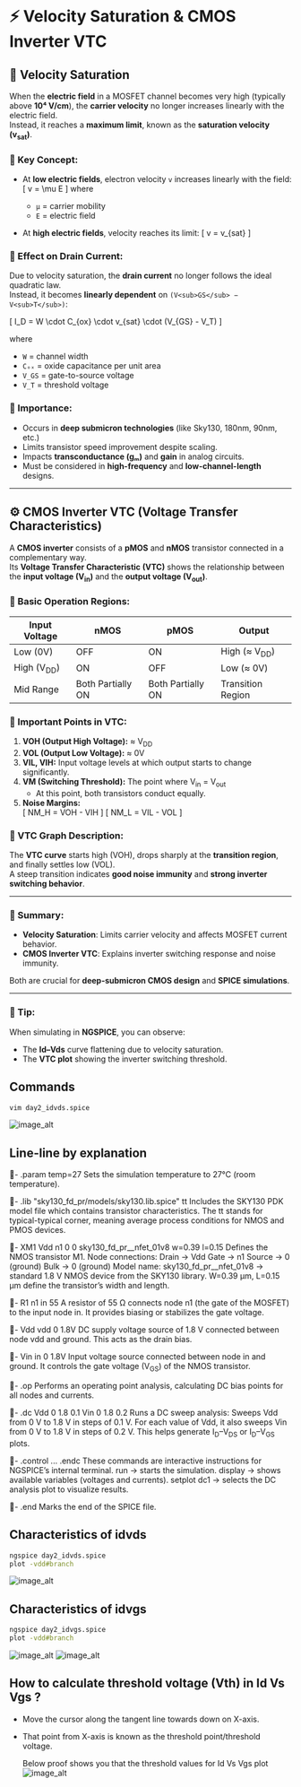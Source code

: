 # ⚡ Velocity Saturation & CMOS Inverter VTC

## 🚀 Velocity Saturation

When the **electric field** in a MOSFET channel becomes very high (typically above **10⁴ V/cm**), the **carrier velocity** no longer increases linearly with the electric field.  
Instead, it reaches a **maximum limit**, known as the **saturation velocity (v<sub>sat</sub>)**.

### 🔹 Key Concept:
- At **low electric fields**, electron velocity `v` increases linearly with the field:
  \[
  v = \mu E
  \]
  where  
  - `μ` = carrier mobility  
  - `E` = electric field  

- At **high electric fields**, velocity reaches its limit:
  \[
  v = v_{sat}
  \]

### 🔹 Effect on Drain Current:
Due to velocity saturation, the **drain current** no longer follows the ideal quadratic law.  
Instead, it becomes **linearly dependent** on `(V<sub>GS</sub> − V<sub>T</sub>)`:

\[
I_D = W \cdot C_{ox} \cdot v_{sat} \cdot (V_{GS} - V_T)
\]

where  
- `W` = channel width  
- `Cₒₓ` = oxide capacitance per unit area  
- `V_GS` = gate-to-source voltage  
- `V_T` = threshold voltage  

### 🔹 Importance:
- Occurs in **deep submicron technologies** (like Sky130, 180nm, 90nm, etc.)  
- Limits transistor speed improvement despite scaling.  
- Impacts **transconductance (gₘ)** and **gain** in analog circuits.  
- Must be considered in **high-frequency** and **low-channel-length** designs.

---

## ⚙️ CMOS Inverter VTC (Voltage Transfer Characteristics)

A **CMOS inverter** consists of a **pMOS** and **nMOS** transistor connected in a complementary way.  
Its **Voltage Transfer Characteristic (VTC)** shows the relationship between the **input voltage (V<sub>in</sub>)** and the **output voltage (V<sub>out</sub>)**.

### 🔹 Basic Operation Regions:
| Input Voltage | nMOS | pMOS | Output |
|----------------|------|------|---------|
| Low (0V) | OFF | ON | High (≈ V<sub>DD</sub>) |
| High (V<sub>DD</sub>) | ON | OFF | Low (≈ 0V) |
| Mid Range | Both Partially ON | Both Partially ON | Transition Region |

### 🔹 Important Points in VTC:
1. **VOH (Output High Voltage):** ≈ V<sub>DD</sub>  
2. **VOL (Output Low Voltage):** ≈ 0V  
3. **VIL, VIH:** Input voltage levels at which output starts to change significantly.  
4. **VM (Switching Threshold):** The point where V<sub>in</sub> = V<sub>out</sub>  
   - At this point, both transistors conduct equally.  
5. **Noise Margins:**  
   \[
   NM_H = VOH - VIH
   \]
   \[
   NM_L = VIL - VOL
   \]

### 🔹 VTC Graph Description:
The **VTC curve** starts high (VOH), drops sharply at the **transition region**, and finally settles low (VOL).  
A steep transition indicates **good noise immunity** and **strong inverter switching behavior**.

---

### 📘 Summary:
- **Velocity Saturation**: Limits carrier velocity and affects MOSFET current behavior.  
- **CMOS Inverter VTC**: Explains inverter switching response and noise immunity.  

Both are crucial for **deep-submicron CMOS design** and **SPICE simulations**.

---

### 🧠 Tip:
When simulating in **NGSPICE**, you can observe:
- The **Id–Vds** curve flattening due to velocity saturation.
- The **VTC plot** showing the inverter switching threshold.

## Commands
```bash
vim day2_idvds.spice
```
![image_alt](https://github.com/nilophertaj/CoolVSD_RTL2GDSS/blob/1d5f46eec27b4952cc2445e9d5889fa5e09719c4/Week%204/assets/day2%20idvds.png)
## Line-line by explanation
🔹- .param temp=27
Sets the simulation temperature to 27°C (room temperature).

🔹- .lib "sky130_fd_pr/models/sky130.lib.spice" tt
Includes the SKY130 PDK model file which contains transistor characteristics.
The tt stands for typical-typical corner, meaning average process conditions for NMOS and PMOS devices.

🔹- XM1 Vdd n1 0 0 sky130_fd_pr__nfet_01v8 w=0.39 l=0.15
Defines the NMOS transistor M1.
Node connections:
Drain → Vdd
Gate → n1
Source → 0 (ground)
Bulk → 0 (ground)
Model name: sky130_fd_pr__nfet_01v8 → standard 1.8 V NMOS device from the SKY130 library.
W=0.39 µm, L=0.15 µm define the transistor’s width and length.

🔹- R1 n1 in 55
A resistor of 55 Ω connects node n1 (the gate of the MOSFET) to the input node in.
It provides biasing or stabilizes the gate voltage.

🔹- Vdd vdd 0 1.8V
DC supply voltage source of 1.8 V connected between node vdd and ground.
This acts as the drain bias.

🔹- Vin in 0 1.8V
Input voltage source connected between node in and ground.
It controls the gate voltage (V<sub>GS</sub>) of the NMOS transistor.

🔹- .op
Performs an operating point analysis, calculating DC bias points for all nodes and currents.

🔹- .dc Vdd 0 1.8 0.1 Vin 0 1.8 0.2
Runs a DC sweep analysis:
Sweeps Vdd from 0 V to 1.8 V in steps of 0.1 V.
For each value of Vdd, it also sweeps Vin from 0 V to 1.8 V in steps of 0.2 V.
This helps generate I<sub>D</sub>–V<sub>DS</sub> or I<sub>D</sub>–V<sub>GS</sub> plots.

🔹- .control ... .endc
These commands are interactive instructions for NGSPICE’s internal terminal.
run → starts the simulation.
display → shows available variables (voltages and currents).
setplot dc1 → selects the DC analysis plot to visualize results.

🔹- .end
Marks the end of the SPICE file.

## Characteristics of idvds
```bash
ngspice day2_idvds.spice
plot -vdd#branch
```
![image_alt](https://github.com/nilophertaj/CoolVSD_RTL2GDSS/blob/1d5f46eec27b4952cc2445e9d5889fa5e09719c4/Week%204/assets/plot%20idvds.png)

## Characteristics of idvgs
```bash
ngspice day2_idvgs.spice
plot -vdd#branch
```
![image_alt](https://github.com/nilophertaj/CoolVSD_RTL2GDSS/blob/1d5f46eec27b4952cc2445e9d5889fa5e09719c4/Week%204/assets/idvgs.png
)
![image_alt](https://github.com/nilophertaj/CoolVSD_RTL2GDSS/blob/1d5f46eec27b4952cc2445e9d5889fa5e09719c4/Week%204/assets/plot%20idvgs.png)

## How to calculate threshold voltage (Vth) in Id Vs Vgs ? 
- Move the cursor along the tangent line towards down on X-axis.
- That point from X-axis is known as the threshold point/threshold voltage.

  Below proof shows you that the threshold values for Id Vs Vgs plot
  ![image_alt](https://github.com/nilophertaj/CoolVSD_RTL2GDSS/blob/1d5f46eec27b4952cc2445e9d5889fa5e09719c4/Week%204/assets/vto.png)
